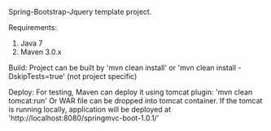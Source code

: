 Spring-Bootstrap-Jquery template project.

Requirements:
1. Java 7
2. Maven 3.0.x

Build:
Project can be built by 
	'mvn clean install' or 'mvn clean install -DskipTests=true' (not project specific)

Deploy:
For testing, Maven can deploy it using tomcat plugin: 'mvn clean tomcat:run'
Or
WAR file can be dropped into tomcat container. If the tomcat is running locally, application will be deployed at 'http://localhost:8080/springmvc-boot-1.0.1/'
